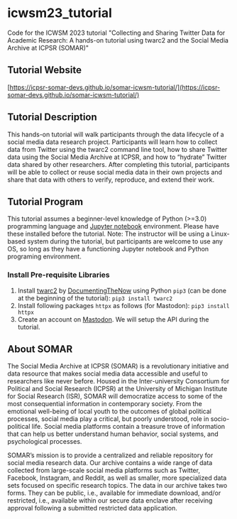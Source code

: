 # icwsm23_tutorial
Code for the ICWSM 2023 tutorial "Collecting and Sharing Twitter Data for Academic Research: A hands-on tutorial using twarc2 and the Social Media Archive at ICPSR (SOMAR)"

## Tutorial Website
[https://icpsr-somar-devs.github.io/somar-icwsm-tutorial/](https://icpsr-somar-devs.github.io/somar-icwsm-tutorial/) 

## Tutorial Description
This hands-on tutorial will walk participants through the data lifecycle of a social media data research project. Participants will learn how to collect data from Twitter using the twarc2 command line tool, how to share Twitter data using the Social Media Archive at ICPSR, and how to “hydrate” Twitter data shared by other researchers. After completing this tutorial, participants will be able to collect or reuse social media data in their own projects and share that data with others to verify, reproduce, and extend their work.

## Tutorial Program
This tutorial assumes a beginner-level knowledge of Python (>=3.0) programming language and [Jupyter notebook](https://jupyter.org/install) environment. Please have these installed before the tutorial.
Note: The instructor will be using a Linux-based system during the tutorial, but participants are welcome to use any OS, so long as they have a functioning Jupyter notebook and Python programing environment.
### Install Pre-requisite Libraries
1. Install [twarc2](https://twarc-project.readthedocs.io/en/latest/twarc2_en_us/) by [DocumentingTheNow](http://www.docnow.io/) using Python `pip3` (can be done at the beginning of the tutorial): `pip3 install twarc2`
2. Install following packages `httpx` as follows (for Mastodon): `pip3 install httpx`
3. Create an account on [Mastodon](https://mastodon.social/auth/sign_up). We will setup the API during the tutorial.

## About SOMAR
The Social Media Archive at ICPSR (SOMAR) is a revolutionary initiative and data resource that makes social media data accessible and useful to researchers like never before. Housed in the Inter-university Consortium for Political and Social Research (ICPSR) at the University of Michigan Institute for Social Research (ISR), SOMAR will democratize access to some of the most consequential information in contemporary society. From the emotional well-being of local youth to the outcomes of global political processes, social media play a critical, but poorly understood, role in socio-political life. Social media platforms contain a treasure trove of information that can help us better understand human behavior, social systems, and psychological processes.   

SOMAR’s mission is to provide a centralized and reliable repository for social media research data. Our archive contains a wide range of data collected from large-scale social media platforms such as Twitter, Facebook, Instagram, and Reddit, as well as smaller, more specialized data sets focused on specific research topics. The data in our archive takes two forms. They can be public, i.e., available for immediate download, and/or restricted, i.e., available within our secure data enclave after receiving approval following a submitted restricted data application.
